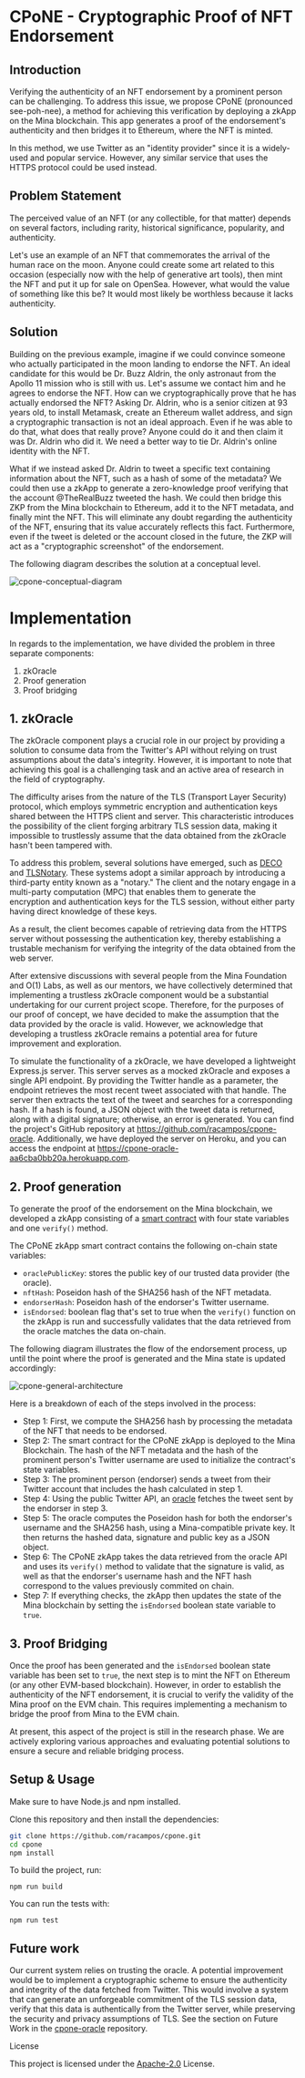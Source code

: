 # CPoNE - Cryptographic Proof of NFT Endorsement

## Introduction

Verifying the authenticity of an NFT endorsement by a prominent person can be challenging. To address this issue, we propose CPoNE (pronounced see-poh-nee), a method for achieving this verification by deploying a zkApp on the Mina blockchain. This app generates a proof of the endorsement's authenticity and then bridges it to Ethereum, where the NFT is minted.

In this method, we use Twitter as an "identity provider" since it is a widely-used and popular service. However, any similar service that uses the HTTPS protocol could be used instead.

## Problem Statement

The perceived value of an NFT (or any collectible, for that matter) depends on several factors, including rarity, historical significance, popularity, and authenticity.

Let's use an example of an NFT that commemorates the arrival of the human race on the moon. Anyone could create some art related to this occasion (especially now with the help of generative art tools), then mint the NFT and put it up for sale on OpenSea. However, what would the value of something like this be? It would most likely be worthless because it lacks authenticity.

## Solution

Building on the previous example, imagine if we could convince someone who actually participated in the moon landing to endorse the NFT. An ideal candidate for this would be Dr. Buzz Aldrin, the only astronaut from the Apollo 11 mission who is still with us. Let's assume we contact him and he agrees to endorse the NFT. How can we cryptographically prove that he has actually endorsed the NFT?
Asking Dr. Aldrin, who is a senior citizen at 93 years old, to install Metamask, create an Ethereum wallet address, and sign a cryptographic transaction is not an ideal approach. Even if he was able to do that, what does that really prove? Anyone could do it and then claim it was Dr. Aldrin who did it. We need a better way to tie Dr. Aldrin's online identity with the NFT.

What if we instead asked Dr. Aldrin to tweet a specific text containing information about the NFT, such as a hash of some of the metadata? We could then use a zkApp to generate a zero-knowledge proof verifying that the account @TheRealBuzz tweeted the hash. We could then bridge this ZKP from the Mina blockchain to Ethereum, add it to the NFT metadata, and finally mint the NFT.
This will eliminate any doubt regarding the authenticity of the NFT, ensuring that its value accurately reflects this fact. Furthermore, even if the tweet is deleted or the account closed in the future, the ZKP will act as a "cryptographic screenshot" of the endorsement.

The following diagram describes the solution at a conceptual level.

<img alt="cpone-conceptual-diagram" src="docs/img/cpone-conceptual-diagram.png">

# Implementation

In regards to the implementation, we have divided the problem in three separate components:

1. zkOracle
2. Proof generation
3. Proof bridging

## 1. zkOracle

The zkOracle component plays a crucial role in our project by providing a solution to consume data from the Twitter's API without relying on trust assumptions about the data's integrity. However, it is important to note that achieving this goal is a challenging task and an active area of research in the field of cryptography.

The difficulty arises from the nature of the TLS (Transport Layer Security) protocol, which employs symmetric encryption and authentication keys shared between the HTTPS client and server. This characteristic introduces the possibility of the client forging arbitrary TLS session data, making it impossible to trustlessly assume that the data obtained from the zkOracle hasn't been tampered with.

To address this problem, several solutions have emerged, such as [DECO](https://deco.works) and [TLSNotary](https://tlsnotary.org). These systems adopt a similar approach by introducing a third-party entity known as a "notary." The client and the notary engage in a multi-party computation (MPC) that enables them to generate the encryption and authentication keys for the TLS session, without either party having direct knowledge of these keys.

As a result, the client becomes capable of retrieving data from the HTTPS server without possessing the authentication key, thereby establishing a trustable mechanism for verifying the integrity of the data obtained from the web server.

After extensive discussions with several people from the Mina Foundation and O(1) Labs, as well as our mentors, we have collectively determined that implementing a trustless zkOracle component would be a substantial undertaking for our current project scope. Therefore, for the purposes of our proof of concept, we have decided to make the assumption that the data provided by the oracle is valid. However, we acknowledge that developing a trustless zkOracle remains a potential area for future improvement and exploration.

To simulate the functionality of a zkOracle, we have developed a lightweight Express.js server. This server serves as a mocked zkOracle and exposes a single API endpoint. By providing the Twitter handle as a parameter, the endpoint retrieves the most recent tweet associated with that handle. The server then extracts the text of the tweet and searches for a corresponding hash. If a hash is found, a JSON object with the tweet data is returned, along with a digital signature; otherwise, an error is generated. You can find the project's GitHub repository at https://github.com/racampos/cpone-oracle. Additionally, we have deployed the server on Heroku, and you can access the endpoint at https://cpone-oracle-aa6cba0bb20a.herokuapp.com.

## 2. Proof generation

To generate the proof of the endorsement on the Mina blockchain, we developed a zkApp consisting of a [smart contract](src/Cpone.ts) with four state variables and one `verify()` method.

The CPoNE zkApp smart contract contains the following on-chain state variables:
* `oraclePublicKey`: stores the public key of our trusted data provider (the oracle).
* `nftHash`: Poseidon hash of the SHA256 hash of the NFT metadata.
* `endorserHash`: Poseidon hash of the endorser's Twitter username.
* `isEndorsed`: boolean flag that's set to true when the `verify()` function on the zkApp is run and successfully validates that the data retrieved from the oracle matches the data on-chain.

The following diagram illustrates the flow of the endorsement process, up until the point where the proof is generated and the Mina state is updated accordingly:

<img alt="cpone-general-architecture" src="docs/img/cpone-arch.png">

Here is a breakdown of each of the steps involved in the process:

* Step 1: First, we compute the SHA256 hash by processing the metadata of the NFT that needs to be endorsed.
* Step 2: The smart contract for the CPoNE zkApp is deployed to the Mina Blockchain. The hash of the NFT metadata and the hash of the prominent person's Twitter username are used to initialize the contract's state variables.
* Step 3: The prominent person (endorser) sends a tweet from their Twitter account that includes the hash calculated in step 1.
* Step 4: Using the public Twitter API, an [oracle](https://github.com/racampos/cpone-oracle) fetches the tweet sent by the endorser in step 3.
* Step 5: The oracle computes the Poseidon hash for both the endorser's username and the SHA256 hash, using a Mina-compatible private key. It then returns the hashed data, signature and public key as a JSON object.
* Step 6: The CPoNE zkApp takes the data retrieved from the oracle API and uses its `verify()` method to validate that the signature is valid, as well as that the endorser's username hash and the NFT hash correspond to the values previously commited on chain.
* Step 7: If everything checks, the zkApp then updates the state of the Mina blockchain by setting the `isEndorsed` boolean state variable to `true`.


## 3. Proof Bridging

Once the proof has been generated and the `isEndorsed` boolean state variable has been set to `true`, the next step is to mint the NFT on Ethereum (or any other EVM-based blockchain). However, in order to establish the authenticity of the NFT endorsement, it is crucial to verify the validity of the Mina proof on the EVM chain. This requires implementing a mechanism to bridge the proof from Mina to the EVM chain.

At present, this aspect of the project is still in the research phase. We are actively exploring various approaches and evaluating potential solutions to ensure a secure and reliable bridging process.

## Setup & Usage

Make sure to have Node.js and npm installed.

Clone this repository and then install the dependencies:

```sh
git clone https://github.com/racampos/cpone.git
cd cpone
npm install
```

To build the project, run:

`npm run build`

You can run the tests with:

`npm run test`

## Future work

Our current system relies on trusting the oracle. A potential improvement would be to implement a cryptographic scheme to ensure the authenticity and integrity of the data fetched from Twitter. This would involve a system that can generate an unforgeable commitment of the TLS session data, verify that this data is authentically from the Twitter server, while preserving the security and privacy assumptions of TLS.
See the section on Future Work in the [cpone-oracle](https://github.com/racampos/cpone-oracle/blob/main/README.md) repository.

License

This project is licensed under the [Apache-2.0](LICENSE) License.